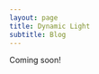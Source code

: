 ```yaml
---
layout: page
title: Dynamic Light
subtitle: Blog
---
```


Coming soon!
<!--<div class="posts-list">
  <article class="post-preview">
    <a href="/2019-08-07-Elon-Musk/">
	  <h2 class="post-title">Elon Musk and Neuralink</h2>
	  <h3 class="post-subtitle">
	    Brain-Machine Interfaces
	  </h3>	    
    </a>
    <p class="post-meta">
      Posted on August 7, 2019
    </p>
    <div class="post-entry">
      Elon Musk has been in the press lately for the work his company <a href="https://www.neuralink.com"> Neuralink</a> is doing to accelerate the development of brain-machine interfaces (BMIs). BMIs use imaging technology to decode mental and emotional brain states...
	  <a href="/2019-08-07-Elon-Musk/" class="post-read-more">Read More</a>
    </div>
  
   </article> -->
